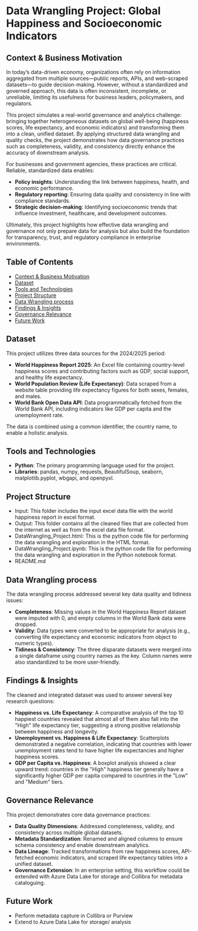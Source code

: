 # **Data Wrangling Project: Global Happiness and Socioeconomic Indicators**

## **Context & Business Motivation**

In today’s data-driven economy, organizations often rely on information aggregated from multiple sources—public reports, APIs, and web-scraped datasets—to guide decision-making. However, without a standardized and governed approach, this data is often inconsistent, incomplete, or unreliable, limiting its usefulness for business leaders, policymakers, and regulators.  

This project simulates a real-world governance and analytics challenge: bringing together heterogeneous datasets on global well-being (happiness scores, life expectancy, and economic indicators) and transforming them into a clean, unified dataset. By applying structured data wrangling and quality checks, the project demonstrates how data governance practices such as completeness, validity, and consistency directly enhance the accuracy of downstream analysis.  

For businesses and government agencies, these practices are critical. Reliable, standardized data enables:  
- **Policy insights**: Understanding the link between happiness, health, and economic performance.  
- **Regulatory reporting**: Ensuring data quality and consistency in line with compliance standards.  
- **Strategic decision-making**: Identifying socioeconomic trends that influence investment, healthcare, and development outcomes.  

Ultimately, this project highlights how effective data wrangling and governance not only prepare data for analysis but also build the foundation for transparency, trust, and regulatory compliance in enterprise environments.  

## **Table of Contents**

- [Context & Business Motivation](#context-&-business-motivation)
- [Dataset](#dataset)
- [Tools and Technologies](#tools-and-technologies)
- [Project Structure](#project-structure)
- [Data Wrangling process](#data-wrangling-process)
- [Findings & Insights](#findings-&-insights)
- [Governance Relevance](#governance-relevance)
- [Future Work](#future-work)

## **Dataset**

This project utilizes three data sources for the 2024/2025 period:

* **World Happiness Report 2025**: An Excel file containing country-level happiness scores and contributing factors such as GDP, social support, and healthy life expectancy.  
* **World Population Review (Life Expectancy)**: Data scraped from a website table providing life expectancy figures for both sexes, females, and males.  
* **World Bank Open Data API**: Data programmatically fetched from the World Bank API, including indicators like GDP per capita and the unemployment rate.

The data is combined using a common identifier, the country name, to enable a holistic analysis.

## **Tools and Technologies**

* **Python**: The primary programming language used for the project.  
* **Libraries**: pandas, numpy, requests, BeautifulSoup, seaborn, matplotlib.pyplot, wbgapi, and openpyxl.

## **Project Structure**

* Input: This folder includes the input excel data file with the world happiness report in excel format.
* Output: This folder contains all the cleaned files that are collected from the internet as well as from the excel data file format.
* DataWrangling_Project.html: This is the python code file for performing the data wrangling and exploration in the HTML format.
* DataWrangling_Project.ipynb: This is the python code file for performing the data wrangling and exploration in the Python notebook format.
* README.md

## **Data Wrangling process**

The data wrangling process addressed several key data quality and tidiness issues:

* **Completeness**: Missing values in the World Happiness Report dataset were imputed with 0, and empty columns in the World Bank data were dropped.  
* **Validity**: Data types were converted to be appropriate for analysis (e.g., converting life expectancy and economic indicators from object to numeric types).  
* **Tidiness & Consistency**: The three disparate datasets were merged into a single dataframe using country names as the key. Column names were also standardized to be more user-friendly.

## **Findings & Insights**

The cleaned and integrated dataset was used to answer several key research questions:

* **Happiness vs. Life Expectancy**: A comparative analysis of the top 10 happiest countries revealed that almost all of them also fall into the "High" life expectancy tier, suggesting a strong positive relationship between happiness and longevity.  
* **Unemployment vs. Happiness & Life Expectancy**: Scatterplots demonstrated a negative correlation, indicating that countries with lower unemployment rates tend to have higher life expectancies and higher happiness scores.  
* **GDP per Capita vs. Happiness**: A boxplot analysis showed a clear upward trend: countries in the "High" happiness tier generally have a significantly higher GDP per capita compared to countries in the "Low" and "Medium" tiers.

## **Governance Relevance**

This project demonstrates core data governance practices:
- **Data Quality Dimensions**: Addressed completeness, validity, and consistency across multiple global datasets.
- **Metadata Standardization**: Renamed and aligned columns to ensure schema consistency and enable downstream analytics.
- **Data Lineage**: Tracked transformations from raw happiness scores, API-fetched economic indicators, and scraped life expectancy tables into a unified dataset.
- **Governance Extension**: In an enterprise setting, this workflow could be extended with Azure Data Lake for storage and Collibra for metadata cataloguing.

## **Future Work**

*  Perform metadata capture in Collibra or Purview
*  Extend to Azure Data Lake for storage/ analysis
